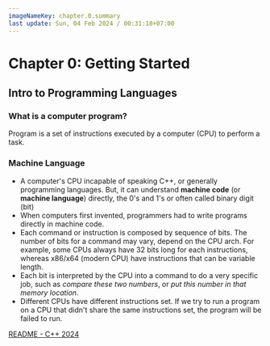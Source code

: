 ```yaml
---
imageNameKey: chapter.0.summary
last update: Sun, 04 Feb 2024 / 00:31:18+07:00
---
```


# Chapter 0: Getting Started

## Intro to Programming Languages

### What is a computer program?

Program is a set of instructions executed by a computer (CPU) to perform a task.
### Machine Language

 - A computer's CPU incapable of speaking C++, or generally programming languages. But, it can understand **machine code** (or **machine language**) directly, the 0's and 1's or often called binary digit (bit)
 - When computers first invented, programmers had to write programs directly in machine code.
 - Each command or instruction is composed by sequence of bits. The number of bits for a command may vary, depend on the CPU arch. For example, some CPUs always have 32 bits long for each instructions, whereas x86/x64 (modern CPU) have instructions that can be variable length.
 - Each bit is interpreted by the CPU into a command to do a very specific job, such as _compare these two numbers_, or _put this number in that memory location_. 
 - Different CPUs have different instructions set. If we try to run a program on a CPU that didn't share the same instructions set, the program will be failed to run. 

[README - C++ 2024](cpp-2024/README.md)